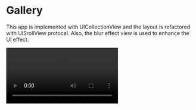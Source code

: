 # Gallery

This app is implemented with UICollectionView and the layout is refactored with UISrollView protocal. Also, the blur effect view is used to enhance the UI effect.

![](https://user-images.githubusercontent.com/60697742/113969339-c9d67900-986f-11eb-85b4-d88d9533c05a.mov)
